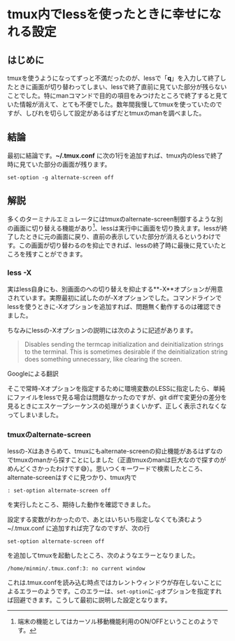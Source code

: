 # tmux内でlessを使ったときに幸せになれる設定

## はじめに

tmuxを使うようになってずっと不満だったのが、lessで「**q**」を入力して終了したときに画面が切り替わってしまい、lessで終了直前に見ていた部分が残らないことでした。特にmanコマンドで目的の項目をみつけたところで終了すると見ていた情報が消えて、とても不便でした。数年間我慢してtmuxを使っていたのですが、しびれを切らして設定があるはずだとtmuxのmanを調べました。

## 結論

最初に結論です。**~/.tmux.conf** に次の1行を追加すれば、tmux内のlessで終了時に見ていた部分の画面が残ります。

```text
set-option -g alternate-screen off
```

## 解説

多くのターミナルエミュレータにはtmuxのalternate-screen制御するような別の画面に切り替える機能があり[^tite]、lessは実行中に画面を切り換えます。lessが終了したときに元の画面に戻り、直前の表示していた部分が消えるというわけです。この画面が切り替わるのを抑止できれば、lessの終了時に最後に見ていたところを残すことができます。

[^tite]:端末の機能としてはカーソル移動機能利用のON/OFFということのようです。

### less -X

実はless自身にも、別画面のへの切り替えを抑止する**-X**オプションが用意されています。実際最初に試したのが-Xオプションでした。コマンドラインでlessを使うときに-Xオプションを追加すれば、問題無く動作するのは確認できました。

ちなみにlessの-Xオプションの説明には次のように記述があります。

> Disables  sending  the  termcap  initialization and deinitialization strings to the  terminal.  This is sometimes desirable if the deinitialization  string  does  something unnecessary, like clearing the screen.

Googleによる翻訳
>

そこで常時-Xオプションを指定するために環境変数のLESSに指定したら、単純にファイルをlessで見る場合は問題なかったのですが、git diffで変更分の差分を見るときにエスケープシーケンスの処理がうまくいかず、正しく表示されなくなってしまいました。

### tmuxのalternate-screen

lessの-Xはあきらめて、tmuxにもalternate-screenの抑止機能があるはずなのでtmuxのmanから探すことにしました（正直tmuxのmanは巨大なので探すのがめんどくさかったわけです😅）。思いつくキーワードで検索したところ、alternate-screenはすぐに見つかり、tmux内で

```text
: set-option alternate-screen off
```

を実行したところ、期待した動作を確認できました。

設定する変数がわかったので、あとはいちいち指定しなくても済むよう ~/.tmux.conf に追加すれば完了なのですが、次の行

```text
set-option alternate-screen off
```

を追加してtmuxを起動したところ、次のようなエラーとなりました。

```text
/home/minmin/.tmux.conf:3: no current window
```

これは.tmux.confを読み込む時点ではカレントウィンドウが存在しないことによるエラーのようです。このエラーは、`set-option`に`-g`オプションを指定すれば回避できます。こうして最初に説明した設定となります。
